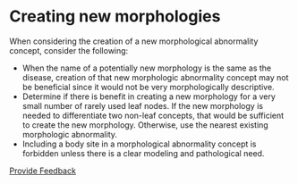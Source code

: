 # Creating new morphologies

When considering the creation of a new morphological abnormality concept, consider the following:

  * When the name of a potentially new morphology is the same as the disease, creation of that new morphologic abnormality concept may not be beneficial since it would not be very morphologically descriptive.
  * Determine if there is benefit in creating a new morphology for a very small number of rarely used leaf nodes. If the new morphology is needed to differentiate two non-leaf concepts, that would be sufficient to create the new morphology. Otherwise, use the nearest existing morphologic abnormality. 
  * Including a body site in a morphological abnormality concept is forbidden unless there is a clear modeling and pathological need.







<a href="https://docs.google.com/forms/d/e/1FAIpQLScTmbZIf0UEQwYDkY27EEWBkaiYkHSbR0_9DmFrMLXoQLyL7Q/viewform?usp=pp_url&entry.1767247133=SCT+Editorial+Guide&entry.670899847=Creating%20new%20morphologies" class="button primary">Provide Feedback</a>
